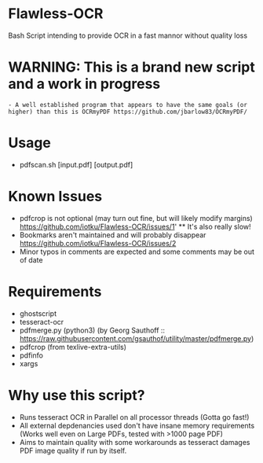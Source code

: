 # Flawless-OCR
Bash Script intending to provide OCR in a fast mannor without quality loss

# WARNING: This is a brand new script and a work in progress
    - A well established program that appears to have the same goals (or higher) than this is OCRmyPDF https://github.com/jbarlow83/OCRmyPDF/
    
# Usage
- pdfscan.sh [input.pdf] [output.pdf]

# Known Issues
* pdfcrop is not optional (may turn out fine, but will likely modify margins) https://github.com/iotku/Flawless-OCR/issues/1'
** It's also really slow!
* Bookmarks aren't maintained and will probably disappear https://github.com/iotku/Flawless-OCR/issues/2
* Minor typos in comments are expected and some comments may be out of date 

# Requirements
- ghostscript
- tesseract-ocr
- pdfmerge.py (python3) (by Georg Sauthoff :: https://raw.githubusercontent.com/gsauthof/utility/master/pdfmerge.py)
- pdfcrop (from texlive-extra-utils)
- pdfinfo
- xargs

# Why use this script?
* Runs tesseract OCR in Parallel on all processor threads (Gotta go fast!)
* All external depdenancies used don't have insane memory requirements (Works well even on Large PDFs, tested with >1000 page PDF)
* Aims to maintain quality with some workarounds as tesseract damages PDF image quality if run by itself.
